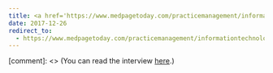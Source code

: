 ```yaml
---
title: <a href='https://www.medpagetoday.com/practicemanagement/informationtechnology/70119'>MedPage Today interviews Rima Arnaout about how AI will change medicine</a>
date: 2017-12-26
redirect_to:
  - https://www.medpagetoday.com/practicemanagement/informationtechnology/70119
---
```


[comment]: <> (You can read the interview [here](https://www.medpagetoday.com/practicemanagement/informationtechnology/70119).)
